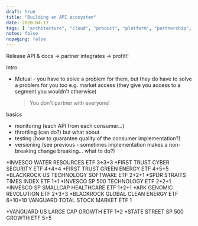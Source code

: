 ```yaml
---
draft: true
title: "Building an API ecosystem"
date: 2020-04-17
tags: [ "architecture", "cloud", "product", "platform", "partnership", "API"]
notoc: false
nopaging: false
---
```


Release API & docs -> partner integrates -> profit!!

Intro
- Mutual - you have to solve a problem for them, but they do have to solve a problem for you too e.g. market access (they give you access to a segment you wouldn't otherwise)
  > You don't partner with everyone!

basics
- monitoring (each API from each consumer...)
- throttling (can do?)
but what about
- testing (how to guarantee quality of the consumer implementation?)
- versioning (see previous - sometimes implementation makes a non-breaking change breaking... what to do?)

*INVESCO WATER RESOURCES ETF 3+3+3
*FIRST TRUST CYBER SECURITY ETF 4+4+4
*FIRST TRUST GREEN ENERGY ETF 4+5+5
*BLACKROCK US TECHNOLOGY SOFTWARE ETF 2+2+1
*SPDR STRAITS TIMES INDEX ETF 1+1
*INVESCO SP 500 TECHNOLOGY ETF 2+2+1
*INVESCO SP SMALLCAP HEALTHCARE ETF 1+2+1
*ARK GENOMIC REVOLUTION ETF 2+3+3
*BLACKROCK GLOBAL CLEAN ENERGY ETF 6+10+10
VANGUARD TOTAL STOCK MARKET ETF 1

*VANGUARD US LARGE CAP GROWTH ETF 1+2
*STATE STREET SP 500 GROWTH ETF 5+5


